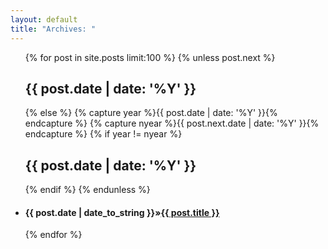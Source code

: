 ```yaml
---
layout: default
title: "Archives: "
---
```

<ul class="list-unstyled">
     {% for post in site.posts limit:100 %} 
	 {% unless post.next %} 
    <h2>{{ post.date | date: '%Y' }}</h2> 
	{% else %} {% capture year %}{{ post.date | date: '%Y' }}{% endcapture %} {% capture nyear %}{{ post.next.date | date: '%Y' }}{% endcapture %} 
	{% if year != nyear %} 
    <h2>{{ post.date | date: '%Y' }}</h2> {% endif %} 
	{% endunless %} 
    <li><h4><span>{{ post.date | date_to_string }}</span>&raquo;<a href="{{ post.url }}">{{ post.title }}</a></h4></li> 
	{% endfor %} 
</ul> 
